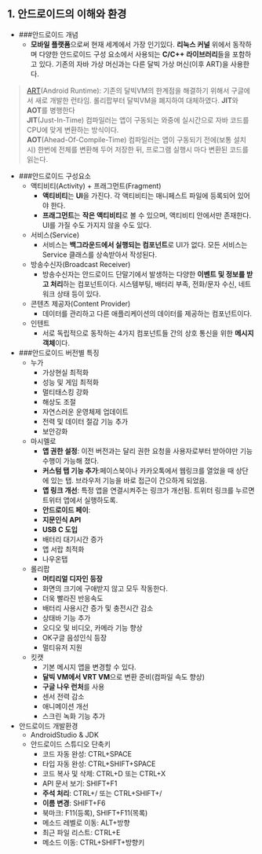 ## 1. 안드로이드의 이해와 환경

- ###안드로이드 개념
	- **모바일 플랫폼**으로써 현재 세계에서 가장 인기있다. **리눅스 커널** 위에서 동작하며 다양한 안드로이드 구성 요소에서 사용되는 **C/C++ 라이브러리**들을 포함하고 있다. 기존의 자바 가상 머신과는 다른 달빅 가상 머신(이후 ART)을 사용한다.
> [ART](https://namu.wiki/w/%EC%95%88%EB%93%9C%EB%A1%9C%EC%9D%B4%EB%93%9C%20%EB%9F%B0%ED%83%80%EC%9E%84)(Android Runtime): 기존의 달빅VM의 한계점을 해결하기 위해서 구글에서 새로 개발한 런타임. 롤리팝부터 달빅VM을 폐지하여 대체하였다. **JIT**와 **AOT**를 병행한다<br>
> **JIT**(Just-In-Time) 컴파일러는 앱이 구동되는 와중에 실시간으로 자바 코드를 CPU에 맞게 변환하는 방식이다.<br>
> **AOT**(Ahead-Of-Compile-Time) 컴파일러는 앱이 구동되기 전에(보통 설치시) 한번에 전체를 변환해 두어 저장한 뒤, 프로그램 실행시 마다 변환된 코드를 읽는다.

- ###안드로이드 구성요소
	- 액티비티(Activity) + 프래그먼트(Fragment)
		- **액티비티**는 **UI**을 가진다. 각 액티비티는 매니페스트 파일에 등록되어 있어야 한다.
		- **프래그먼트**는 **작은 액티비티**로 볼 수 있으며, 액티비티 안에서만 존재한다. UI를 가질 수도 가지지 않을 수도 있다.
	- 서비스(Service)
		- 서비스는 **백그라운드에서 실행되는 컴포넌트**로 UI가 없다. 모든 서비스는 Service 클래스를 상속받아서 작성된다.
	- 방송수신자(Broadcast Receiver)
		- 방송수신자는 안드로이드 단말기에서 발생하는 다양한 **이벤트 및 정보를 받고 처리**하는 컴포넌트이다. 시스템부팅, 배터리 부족, 전화/문자 수신, 네트워크 상태 등이 있다.
	- 콘텐츠 제공자(Content Provider)
		- 데이터를 관리하고 다른 애플리케이션의 데이터를 제공하는 컴포넌트이다.
	- 인텐트
		- 서로 독립적으로 동작하는 4가지 컴포넌트들 간의 상호 통신을 위한 **메시지 객체**이다.
- ###안드로이드 버전별 특징
	- 누가
		- 가상현실 최적화
		- 성능 및 게임 최적화
		- 멀티태스킹 강화
		- 해상도 조절
		- 자연스러운 운영체제 업데이트
		- 전력 및 데이터 절감 기능 추가
		- 보안강화
	- 마시멜로
		- **앱 권한 설정**: 이전 버전과는 달리 권한 요청을 사용자로부터 받아야만 기능 수행이 가능해 졌다.
		- **커스텀 탭 기능 추가**:페이스북이나 카카오톡에서 웹링크를 열었을 때 상단에 있는 탭. 브라우저 기능을 바로 접근이 간으하게 되었음.
		- **앱 링크 개선**: 특정 앱을 연결시켜주는 링크가 개선됨. 트위터 링크를 누르면 트위터 앱에서 실행하도록.
		- **안드로이드 페이**:
		- **지문인식 API**
		- **USB C 도입**
		- 배터리 대기시간 증가
		- 앱 서랍 최적화
		- 나우온탭
	- 롤리팝
		- **머티리얼 디자인 등장**
		- 화면의 크기에 구애받지 않고 모두 작동한다.
		- 더욱 빨라진 반응속도
		- 배터리 사용시간 증가 및 충전시간 감소
		- 상태바 기능 추가
		- 오디오 및 비디오, 카메라 기능 향상
		- OK구글 음성인식 등장
		- 멀티유저 지원
	- 킷캣
		- 기본 메시지 앱을 변경할 수 있다.
		- **달빅 VM에서 VRT VM**으로 변환 준비(컴파일 속도 향상)
		- **구글 나우 런처**를 사용
		- 센서 전력 감소
		- 애니메이션 개선
		- 스크린 녹화 기능 추가
- 안드로이드 개발환경
	- AndroidStudio & JDK
	- 안드로이드 스튜디오 단축키
		- 코드 자동 완성: CTRL+SPACE
		- 타입 자동 완성: CTRL+SHIFT+SPACE
		- 코드 복사 및 삭제: CTRL+D 또는 CTRL+X
		- API 문서 보기: SHIFT+F1
		- **주석 처리**: CTRL+/ 또는 CTRL+SHIFT+/
		- **이름 변경**: SHIFT+F6
		- 북마크: F11(등록), SHIFT+F11(목록)
		- 메소드 레벨로 이동: ALT+방향
		- 최근 파일 리스트: CTRL+E
		- 메소드 이동: CTRL+SHIFT+방향키